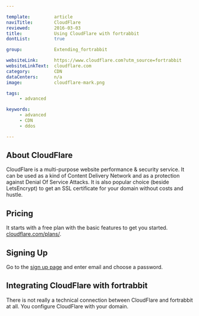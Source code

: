 ```yaml
---

template:         article
naviTitle:        CloudFlare
reviewed:         2016-03-03
title:            Using CloudFlare with fortrabbit
dontList:         true

group:            Extending_fortrabbit

websiteLink:      https://www.cloudflare.com?utm_source=fortrabbit
websiteLinkText:  cloudflare.com
category:         CDN
dataCenters:      n/a
image:            cloudflare-mark.png

tags:
     - advanced

keywords:
     - advanced
     - CDN
     - ddos

---
```



## About CloudFlare

CloudFlare is a multi-purpose website performance & security service. It can be used as a kind of Content Delivery Network and as a protection against Denial Of Service Attacks. It is also popular choice (beside LetsEncrypt) to get an SSL certificate for your domain without costs and hustle.


## Pricing

It starts with a free plan with the basic features to get you started. [cloudflare.com/plans/](https://www.cloudflare.com/plans?utm_source=fortrabbit).


## Signing Up

Go to the [sign up page](https://www.cloudflare.com/a/sign-up?utm_source=fortrabbit) and enter email and choose a password.


## Integrating CloudFlare with fortrabbit

There is not really a technical connection between CloudFlare and fortrabbit at all. You configure CloudFlare with your domain.

<!-- TODO: continue here -->



